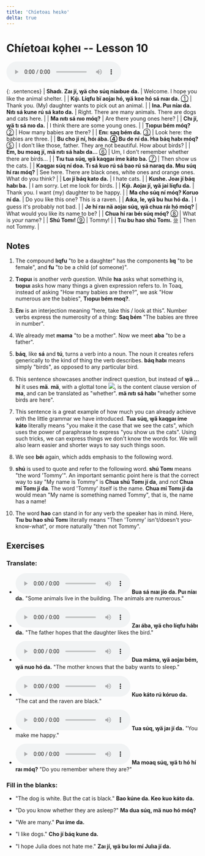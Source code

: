```yaml
---
title: 'Chíetoaı heıko'
delta: true
---
```

# **Chíetoaı kọheı** -- Lesson 10

<audio id="mainaudio" controls src="lesson.mp3"></audio>

{: .sentences}
| **Shadı. Zaı jí, ꝡä cho súq níaıbue da.**      | Welcome. I hope you like the animal shelter. |
| **Kıjı. Líqfu bï aojaı hó, ꝡä koe hó sá nıaı da.** [①](#fn-1) | Thank you. (My) daughter wants to pick out an animal. |
| **Ina. Puı níaı da. Nıtı sá kune rú sá kato da.**  | Right. There are many animals. There are dogs and cats here. |
| **Ma nıtı sá nıo móq?**  | Are there young ones here? |
| **Chı jí, ꝡä tı sá nıo da.**  | I think there are some young ones. |
| **Tıopuı bém móq?** [②](#fn-2) | How many babies are there? |
| **Enı: saq bém da.** [③](#fn-3)  | Look here: the babies are three. |
| **Bu cho jí ní, hóı ába. [④](#fn-4) Bu de ní da. Hıa báq habı móq?** [⑤](#fn-5) | I don't like those, father. They are not beautiful. How about birds? |
| **Em, bu moaq jí, mä nıtı sá habı da...** [⑥](#fn-6) | Um, I don't remember whether there are birds... |
| **Tıu tua súq, ꝡä kaqgaı íme káto ba.** [⑦](#fn-7) | Then show us the cats. |
| **Kaqgaı súq ní doa. Tı sá kuo rú sá bao rú sá naraq da. Mıu súq hí raı móq?** | See here. There are black ones, white ones and orange ones. What do you think? |
| **Loı jí báq kato da.**  | I hate cats. |
| **Kushe. Joaı jí báq habı ba.** | I am sorry. Let me look for birds. |
| **Kıjı. Aojaı jí, ꝡä jai líqfu da.**  | Thank you. I want (my) daughter to be happy. |
| **Ma cho súq ní móq? Koruo ní da.** | Do you like this one? This is a raven. |
| **Aıka, le, ꝡä bu huı hó da.** | I guess it's probably not bad. |
| **Je hí raı nä aojaı súq, ꝡä chua ráı hó móq?** | What would you like its name to be? |
| **Chua hí raı béı súq móq?** [⑧](#fn-8) | What is *your* name? |
| **Shú Tomı!** [⑨](#fn-9) | Tommy! |
| **Tıu bu hao shú Tomı.** [⑩](#fn-10) | Then not Tommy. |

## Notes

1. <a name="fn-1" /> The compound **lıqfu** "to be a daughter" has the components **lıq** "to be female", and **fu** "to be a child (of someone)".

2. <a name="fn-2" /> **Tıopuı** is another *verb question*. While **hıa** asks what something is, **tıopuı** asks how many things a given expression refers to. In Toaq, instead of asking "How many babies are there?", we ask "How numerous are the babies", **Tıopuı bém moq?**.

3. <a name="fn-3" /> **Enı** is an interjection meaning “here, take this / look at this”. Number verbs express the numerosity of a thing: **Saq bém** "The babies are three in number".

4. <a name="fn-4" /> We already met **mama** "to be a mother". Now we meet **aba** "to be a father".

5. <a name="fn-5" /> **báq**, like **sá** and **tú**, turns a verb into a noun. The noun it creates refers generically to the kind of thing the verb describes. **báq habı** means simply "birds", as opposed to any particular bird.

6. <a name="fn-6" /> This sentence showcases another indirect question, but instead of **ꝡä … hí** it uses **mä**. **mä**, with a glottal tone ![](../tones/d3.png), is the content clause version of **ma**, and can be translated as "whether". **mä nıtı sá habı** "whether some birds are here".

7. <a name="fn-7" /> This sentence is a great example of how much you can already achieve with the little grammar we have introduced. **Tua súq, ꝡä kaqgaı íme káto** literally means "you make it the case that we see the cats", which uses the power of paraphrase to express "you show us the cats". Using such tricks, we can express things we don't know the words for. We will  also learn easier and shorter ways to say such things soon.

8. <a name="fn-8" /> We see **béı** again, which adds emphasis to the following word.

9. <a name="fn-9" /> **shú** is used to quote and refer to the following word. **shú Tomı** means "the word 'Tommy'". An important semantic point here is that the correct way to say "My name is Tommy" is **Chua shú Tomı jí da**, and *not* **Chua mí Tomı jí da**. The word 'Tommy' itself is the name. **Chua mí Tomı jí da** would mean "My name is something named Tommy", that is, the name has a name!

10. <a name="fn-10" /> The word **hao** can stand in for any verb the speaker has in mind. Here, **Tıu bu hao shú Tomı** literally means "Then 'Tommy' isn't/doesn't you-know-what", or more naturally "then not Tommy".

## Exercises

### Translate:

- <audio controls src="ex1.mp3"></audio>
  **Bua sá nıaı jío da. Puı níaı da.**
  <span class="spoiler" tabindex=0>"Some animals live in the building. The animals are numerous."</span>

- <audio controls src="ex2.mp3"></audio>
  **Zaı ába, ꝡä cho líqfu hábı da.**
  <span class="spoiler" tabindex=0>"The father hopes that the daughter likes the bird."</span>

- <audio controls src="ex3.mp3"></audio>
  **Dua máma, ꝡä aojaı bém, ꝡä nuo hó da.**
  <span class="spoiler" tabindex=0>"The mother knows that the baby wants to sleep."</span>

- <audio controls src="ex4.mp3"></audio>
  **Kuo káto rú kóruo da.**
  <span class="spoiler" tabindex=0>"The cat and the raven are black."</span>

- <audio controls src="ex5.mp3"></audio>
  **Tua súq, ꝡä jaı jí da.**
  <span class="spoiler" tabindex=0>"You make me happy."</span>

- <audio controls src="ex6.mp3"></audio>
  **Ma moaq súq, ꝡä tı hó hí raı móq?**
  <span class="spoiler" tabindex=0>"Do you remember where they are?"</span>

### Fill in the blanks:

- "The dog is white. But the cat is black."
  **<span class="spoiler" tabindex=0>Bao</span> kúne da. Keo <span class="spoiler" tabindex=0>kuo</span> káto da.**

- "Do you know whether they are asleep?"
  **<span class="spoiler" tabindex=0>Ma</span> dua súq, <span class="spoiler" tabindex=0>mä</span> nuo hó <span class="spoiler" tabindex=0>móq</span>?**

- "We are many."
  **<span class="spoiler" tabindex=0>Puı</span> íme da.**

- "I like dogs."
  **<span class="spoiler" tabindex=0>Cho</span> jí <span class="spoiler" tabindex=0>báq</span> kune da.**

- "I hope Julia does not hate me."
  **<span class="spoiler" tabindex=0>Zaı</span> jí, ꝡä <span class="spoiler" tabindex=0>bu</span> loı <span class="spoiler" tabindex=0>mí</span> Julıa jí da.**
